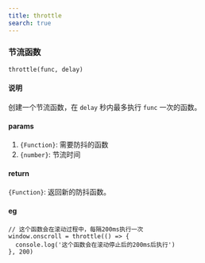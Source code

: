 ```yaml
---
title: throttle
search: true
---
```


### 节流函数

`throttle(func, delay)`

#### 说明

创建一个节流函数，在 `delay` 秒内最多执行 `func` 一次的函数。

#### params

1. `{Function}`: 需要防抖的函数
2. `{number}`: 节流时间

#### return

`{Function}`: 返回新的防抖函数。

#### eg

```JS
// 这个函数会在滚动过程中，每隔200ms执行一次
window.onscroll = throttle(() => {
  console.log('这个函数会在滚动停止后的200ms后执行')
}, 200)
```
